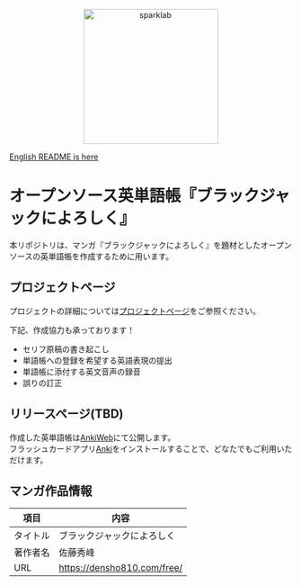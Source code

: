 <p align="center">
 <img src="media/eijiro-icon.png" width="240" alt="sparklab">
</p>

[English README is here](../README.md)

# オープンソース英単語帳『ブラックジャックによろしく』

本リポジトリは、マンガ『ブラックジャックによろしく』を題材としたオープンソースの英単語帳を作成するために用います。

## プロジェクトページ

プロジェクトの詳細については[プロジェクトページ](https://error96num.notion.site/da97d1b47d544ac1bb27b8aa20748db1)をご参照ください。

下記、作成協力も承っております！

* セリフ原稿の書き起こし
* 単語帳への登録を希望する英語表現の提出
* 単語帳に添付する英文音声の録音
* 誤りの訂正

## リリースページ(TBD)

作成した英単語帳は[AnkiWeb](https://ankiweb.net/shared/decks/)にて公開します。\
フラッシュカードアプリ[Anki](https://apps.ankiweb.net/)をインストールすることで、どなたでもご利用いただけます。

## マンガ作品情報

| 項目 | 内容 |
| ---- | ---- |
| タイトル | ブラックジャックによろしく |
| 著作者名 | 佐藤秀峰 |
| URL | https://densho810.com/free/ |